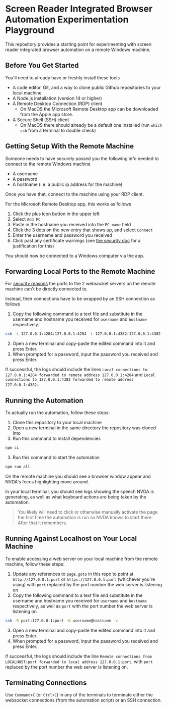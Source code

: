 # Screen Reader Integrated Browser Automation Experimentation Playground

This repository provides a starting point for experimenting with screen reader integrated browser automation on a remote Windows machine.

## Before You Get Started

You'll need to already have or freshly install these tools

- A code editor, Git, and a way to clone public Github repositories to your local machine
- A Node.js installation (version 14 or higher)
- A Remote Desktop Connection (RDP) client
  - On MacOS the Microsoft Remote Desktop app can be downloaded from the Apple app store.
- A Secure Shell (SSH) client
  - On MacOS there should already be a default one installed (run `which ssh` from a terminal to double check)

## Getting Setup With the Remote Machine

Someone needs to have securely passed you the following info needed to connect to the remote Windows machine

- A username
- A password
- A hostname (i.e. a public ip address for the machine)

Once you have that, connect to the machine using your RDP client.

For the Microsoft Remote Desktop app, this works as follows

1. Click the plus icon button in the upper left
2. Select `Add PC`
3. Paste in the hostname you received into the `PC name` field
4. Click the 3 dots on the new entry that shows up, and select `Connect`
5. Enter the username and password you received
6. Click past any certificate warnings (see [the security doc](./security.md#remote-desktop-protocol) for a justification for this)

You should now be connected to a Windows computer via the app.

## Forwarding Local Ports to the Remote Machine

For [security reasons](./security.md#websockets) the ports to the 2 websocket servers on the remote machine can't be directly connected to.

Instead, their connections have to be wrapped by an SSH connection as follows

1. Copy the following command to a text file and substitute in the username and hostname you received for `username` and `hostname` respectively.

```bash
ssh -L 127.0.0.1:4284:127.0.0.1:4284 -L 127.0.0.1:4382:127.0.0.1:4382 -N username@hostname -v
```

2. Open a new terminal and copy-paste the edited command into it and press Enter.
3. When prompted for a password, input the password you received and press Enter.

If successful, the logs should include the lines `Local connections to 127.0.0.1:4284 forwarded to remote address 127.0.0.1:4284` and `Local connections to 127.0.0.1:4382 forwarded to remote address 127.0.0.1:4382`.

## Running the Automation

To actually run the automation, follow these steps:

1. Clone this repository to your local machine
2. Open a new terminal in the same directory the repository was cloned into
3. Run this command to install dependencies

```bash
npm ci
```

3. Run this command to start the automation

```bash
npm run all
```

On the remote machine you should see a browser window appear and NVDA's focus highlighting move around.

In your local terminal, you should see logs showing the speech NVDA is generating, as well as what keyboard actions are being taken by the automation.

> You likely will need to click or otherwise manually activate the page the first time the automation is run so NVDA knows to start there. After that it remembers.

## Running Against Localhost on Your Local Machine

To enable accessing a web server on your local machine from the remote machine, follow these steps:

1. Update any references to `page.goto` in this repo to point at `http://127.0.0.1:port` or `https://127.0.0.1:port` (whichever you're using) with `port` replaced by the port number the web server is listening on
2. Copy the following command to a text file and substitute in the username and hostname you received for `username` and `hostname` respectively, as well as `port` with the port number the web server is listening on

```bash
ssh -R port:127.0.0.1:port -N username@hostname -v
```

3. Open a new terminal and copy-paste the edited command into it and press Enter.
4. When prompted for a password, input the password you received and press Enter.

If successful, the logs should include the line `Remote connections from LOCALHOST:port forwarded to local address 127.0.0.1:port`, with `port` replaced by the port number the web server is listening on.

## Terminating Connections

Use `Command+C` (or `Ctrl+C`) in any of the terminals to terminate either the websocket connections (from the automation script) or an SSH connection.
